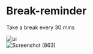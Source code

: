 # Break-reminder
 Take a break every 30 mins

![ui](https://github.com/Y3llow45/Break-reminder/assets/68009977/16bcee42-ff44-446c-b184-91e9c05d468b) <br>
![Screenshot (863)](https://user-images.githubusercontent.com/68009977/227307155-02e1c1a3-9f88-4922-922e-edb55a93fc43.png)
